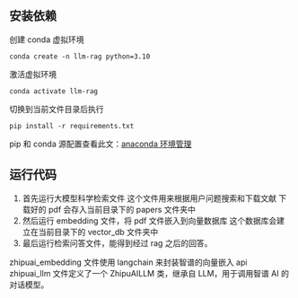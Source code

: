 ## 安装依赖

创建 conda 虚拟环境

```
conda create -n llm-rag python=3.10
```

激活虚拟环境

```
conda activate llm-rag
```

切换到当前文件目录后执行

```
pip install -r requirements.txt
```

pip 和 conda 源配置查看此文：[anaconda 环境管理](https://www.yuque.com/u39067637/maezfz/syzlisxdbqmp7k6s)

## 运行代码

1. 首先运行大模型科学检索文件
   这个文件用来根据用户问题搜索和下载文献
   下载好的 pdf 会存入当前目录下的 papers 文件夹中
2. 然后运行 embedding 文件，将 pdf 文件嵌入到向量数据库
   这个数据库会建立在当前目录下的 vector_db 文件夹中
3. 最后运行检索问答文件，能得到经过 rag 之后的回答。

zhipuai_embedding 文件使用 langchain 来封装智谱的向量嵌入 api  
zhipuai_llm 文件定义了一个 ZhipuAILLM 类，继承自 LLM，用于调用智谱 AI 的对话模型。
